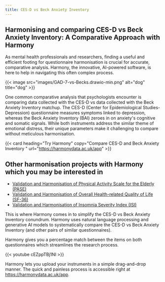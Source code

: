 ```yaml
---
title: CES-D vs Beck Anxiety Inventory
---
```


## Harmonising and comparing CES-D vs Beck Anxiety Inventory: A Comparative Approach with Harmony 

As mental health professionals and researchers, finding a useful and efficient footing for questionnaire harmonisation is crucial for accurate, comparative analysis. Harmony, the innovative, AI-powered software, is here to help in navigating this often complex process.

{{< image src="images/GAD-7-vs-Becks.drawio-min.png" alt="dog" title="dog" >}}

One common comparative analysis that psychologists encounter is comparing data collected with the CES-D vs data collected with the Beck Anxiety Inventory matchup. The CES-D (Center for Epidemiological Studies-Depression) questionnaire measures symptoms linked to depression, whereas the Beck Anxiety Inventory (BAI) zeroes in on anxiety's cognitive and somatic signals. While both instruments address the similar theme of emotional distress, their unique parameters make it challenging to compare without meticulous harmonisation.

{{< card heading="Try Harmony" copy="Compare CES-D and Beck Anxiety Inventory " url="https://harmonydata.ac.uk/app" >}}

## Other harmonisation projects with Harmony which you may be interested in

* [Validation and Harmonisation of Physical Activity Scale for the Elderly (PASE)](/harmonisation-validation/physical-activity-scale-for-the-elderly-pase)
* [Validation and Harmonisation of Overall Health-related Quality of Life (SF-36)](/harmonisation-validation/overall-health-related-quality-of-life-sf-36)
* [Validation and Harmonisation of Insomnia Severity Index (ISI)](/harmonisation-validation/insomnia-severity-index-isi)

This is where Harmony comes in to simplify the CES-D vs Beck Anxiety Inventory conundrum. Harmony uses natural language processing and generative AI models to systematically compare the CES-D vs Beck Anxiety Inventory (and other pairs of similar questionnaires).

Harmony gives you a percentage match between the items on both questionnaires which streamlines the research process.

{{< youtube cEZppTBj1NI >}}

Harmony lets you upload your instruments in a simple drag-and-drop manner. The quick and painless process is accessible right at https://harmonydata.ac.uk/app.
